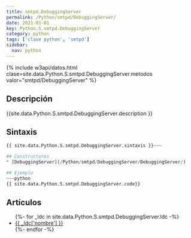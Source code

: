 ```yaml
---
title: smtpd.DebuggingServer
permalink: /Python/smtpd/DebuggingServer/
date: 2021-01-01
key: Python.S.smtpd.DebuggingServer
category: python
tags: ['clase python', 'smtpd']
sidebar: 
  nav: python
---
```


{% include w3api/datos.html clase=site.data.Python.S.smtpd.DebuggingServer.metodos valor="smtpd/DebuggingServer" %}

## Descripción
{{site.data.Python.S.smtpd.DebuggingServer.description }}

## Sintaxis
~~~python
{{ site.data.Python.S.smtpd.DebuggingServer.sintaxis }}~~~

## Constructores
* [DebuggingServer](/Python/smtpd/DebuggingServer/DebuggingServer/)

## Ejemplo
~~~python
{{ site.data.Python.S.smtpd.DebuggingServer.code}}
~~~

## Artículos
<ul>
{%- for _ldc in site.data.Python.S.smtpd.DebuggingServer.ldc -%}
   <li>
       <a href="{{_ldc['url'] }}">{{ _ldc['nombre'] }}</a>
   </li>
{%- endfor -%}
</ul>
